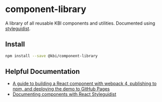# component-library

A library of all reusable KBI components and utilities. Documented using [styleguidist](https://react-styleguidist.js.org/).

## Install

```bash
npm install --save @kbi/component-library
```
## Helpful Documentation
- [A guide to building a React component with webpack 4, publishing to npm, and deploying the demo to GitHub Pages](https://medium.com/dailyjs/building-a-react-component-with-webpack-publish-to-npm-deploy-to-github-guide-6927f60b3220)
- [Documenting components with React Styleguidist](https://react-styleguidist.js.org/docs/documenting.html)
